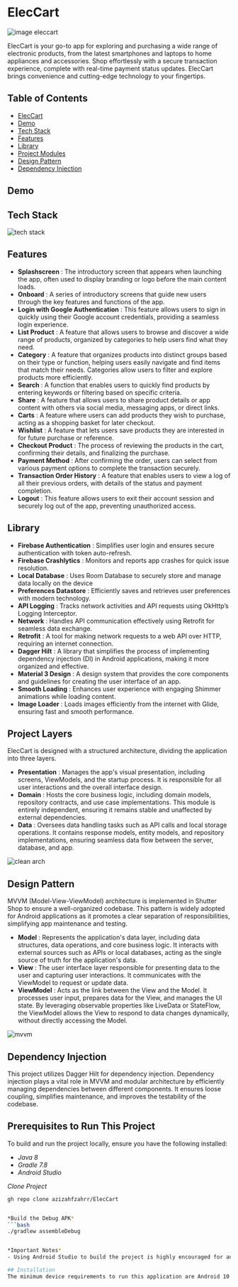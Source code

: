 # ElecCart 

![image eleccart](https://github.com/user-attachments/assets/e09ce982-ec5f-462e-b585-c6640fd38617)


ElecCart is your go-to app for exploring and purchasing a wide range of electronic products, from the latest smartphones and laptops to home appliances and accessories. Shop effortlessly with a secure transaction experience, complete with real-time payment status updates. ElecCart brings convenience and cutting-edge technology to your fingertips.


## Table of Contents

- [ElecCart](#eleccart)
- [Demo](#demo)
- [Tech Stack](#tech-stack)
- [Features](#features)
- [Library](#library)
- [Project Modules](#project-modules)
- [Design Pattern](#design-pattern)
- [Dependency Injection](#dependency-injection)


## Demo 


## Tech Stack

![tech stack](https://github.com/user-attachments/assets/83041abb-d7e4-4d00-9e6e-40a64b9ebbdc)


## Features 

- **Splashscreen** : The introductory screen that appears when launching the app, often used to display branding or logo before the main content loads.
- **Onboard** : A series of introductory screens that guide new users through the key features and functions of the app.
- **Login with Google Authentication** : This feature allows users to sign in quickly using their Google account credentials, providing a seamless login experience.
- **List Product** : A feature that allows users to browse and discover a wide range of products, organized by categories to help users find what they need.
- **Category** : A feature that organizes products into distinct groups based on their type or function, helping users easily navigate and find items that match their needs. Categories allow users to filter and explore products more efficiently.
- **Search** : A function that enables users to quickly find products by entering keywords or filtering based on specific criteria.
- **Share** : A feature that allows users to share product details or app content with others via social media, messaging apps, or direct links.
- **Carts** : A feature where users can add products they wish to purchase, acting as a shopping basket for later checkout.
- **Wishlist** :  A feature that lets users save products they are interested in for future purchase or reference.
- **Checkout Product** : The process of reviewing the products in the cart, confirming their details, and finalizing the purchase.
- **Payment Method** : After confirming the order, users can select from various payment options to complete the transaction securely.
- **Transaction Order History** : A feature that enables users to view a log of all their previous orders, with details of the status and payment completion.
- **Logout** : This feature allows users to exit their account session and securely log out of the app, preventing unauthorized access.


## Library

- **Firebase Authentication** : Simplifies user login and ensures secure authentication with token auto-refresh.
- **Firebase Crashlytics** : Monitors and reports app crashes for quick issue resolution.
- **Local Database** : Uses Room Database to securely store and manage data locally on the device
- **Preferences Datastore** : Efficiently saves and retrieves user preferences with modern technology.
- **API Logging** : Tracks network activities and API requests using OkHttp’s Logging Interceptor.
- **Network** : Handles API communication effectively using Retrofit for seamless data exchange.
- **Retrofit** : A tool for making network requests to a web API over HTTP, requiring an internet connection.
- **Dagger Hilt** : A library that simplifies the process of implementing dependency injection (DI) in Android applications, making it more organized and effective.
- **Material 3 Design** : A design system that provides the core components and guidelines for creating the user interface of an app.
- **Smooth Loading** : Enhances user experience with engaging Shimmer animations while loading content.
- **Image Loader** : Loads images efficiently from the internet with Glide, ensuring fast and smooth performance.


## Project Layers

ElecCart is designed with a structured architecture, dividing the application into three layers.

- **Presentation** : Manages the app's visual presentation, including screens, ViewModels, and the startup process. It is responsible for all user interactions and the overall interface design.
- **Domain** : Hosts the core business logic, including domain models, repository contracts, and use case implementations. This module is entirely independent, ensuring it remains stable and unaffected by external dependencies.
- **Data** : Oversees data handling tasks such as API calls and local storage operations. It contains response models, entity models, and repository implementations, ensuring seamless data flow between the server, database, and app.

![clean arch](https://github.com/user-attachments/assets/2ed905b3-382a-4eed-9b91-0e267e93dbcf)


## Design Pattern 

MVVM (Model-View-ViewModel) architecture is implemented in Shutter Shop to ensure a well-organized codebase. This pattern is widely adopted for Android applications as it promotes a clear separation of responsibilities, simplifying app maintenance and testing.

- **Model** : Represents the application's data layer, including data structures, data operations, and core business logic. It interacts with external sources such as APIs or local databases, acting as the single source of truth for the application's data.
- **View** : The user interface layer responsible for presenting data to the user and capturing user interactions. It communicates with the ViewModel to request or update data.
- **ViewModel** : Acts as the link between the View and the Model. It processes user input, prepares data for the View, and manages the UI state. By leveraging observable properties like LiveData or StateFlow, the ViewModel allows the View to respond to data changes dynamically, without directly accessing the Model.
  
![mvvm](https://github.com/user-attachments/assets/276f27ab-33ac-4cd2-94cd-8ed0967ce664)


## Dependency Injection 

This project utilizes Dagger Hilt for dependency injection. Dependency injection plays a vital role in MVVM and modular architecture by efficiently managing dependencies between different components. It ensures loose coupling, simplifies maintenance, and improves the testability of the codebase.


## Prerequisites to Run This Project
To build and run the project locally, ensure you have the following installed:

- *Java 8*
- *Gradle 7.8*
- *Android Studio*

*Clone Project*
```bash
gh repo clone azizahfzahrr/ElecCart


*Build the Debug APK*
```bash
./gradlew assembleDebug


*Important Notes*
- Using Android Studio to build the project is highly encouraged for an optimal development experience. Before creating the APK, ensure you have configured your Firebase project and included the `google-services.json` file, as Firebase integration is essential for this project. Additionally, remember to set up the SHA-1 key for proper configuration.

## Installation
The minimum device requirements to run this application are Android 10 (API 29).
